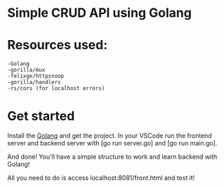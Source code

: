 # Simple CRUD API using Golang

# Resources used:

```
-Golang
-gorilla/mux
-felixge/httpsnoop
-gorilla/handlers
-rs/cors (for localhost errors)
```

# Get started

Install the [Golang](https://go.dev/dl/) and get the project. In your VSCode run the frontend server and backend server with [go run server.go] and [go run main.go].

And done! You'll have a simple structure to work and learn backend with Golang!

All you need to do is access localhost:8081/front.html and test it!
